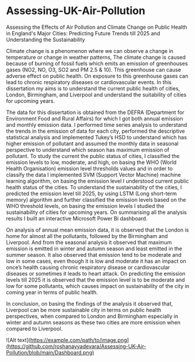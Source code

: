 # Assessing-UK-Air-Pollution
Assessing the Effects of Air Pollution and Climate Change on Public Health in England's Major Cities: Predicting Future Trends till 2025 and Understanding the Sustainability

Climate change is a phenomenon where we can observe a change in temperature or change in weather patterns, The climate change is caused because of burning of fossil fuels which emits an emission of greenhouses gases (NO2, NO, O3, SO2 and PM 2.5 & 10). This greenhouse can cause adverse effect on public health. On exposure to this greenhouse gases can lead to chronic respiratory diseases or cardiovascular events. In this dissertation my aims is to understand the current public health of cities, London, Birmingham, and Liverpool and understand the suitability of cities for upcoming years. 

The data for this dissertation is obtained from the DEFRA (Department for Environment Food and Rural Affairs) for which I got both annual emission and monthly emission data. I performed time series analysis to understand the trends in the emission of data for each city, performed the descriptive statistical analysis and implemented Tukey’s HSD to understand which has higher emission of pollutant and assumed the monthly data in seasonal perspective to understand which season has maximum emission of pollutant. To study the current the public status of cities, I classified the emission levels to low, moderate, and high, on basing the WHO (World Health Organisation) emission level thresholds values and in order to classify the data I implemented SVM (Support Vector Machine) machine learning algorithm, on basing the emission level I understood current public health status of the cities. To understand the sustainability of the cities, I predicted the emission level till 2025, by using LSTM (Long short-term memory) algorithm and further classified the emission levels based on the WHO threshold levels, on basing the emission levels I studied the sustainability of cities for upcoming years. On summarising all the analysis results I built an interactive Microsoft Power Bi dashboard.

On analysis of annual mean emission data, it is observed that the London is home for almost all the pollutants, followed by the Birmingham and Liverpool. And from the seasonal analysis it observed that maximum emission is emitted in winter and autumn season and least emitted in the summer season. It also observed that emission tend to be moderate and low in some cases, even though it is low and moderate it has an impact on once’s health causing chronic respiratory disease or cardiovascular diseases or sometimes it leads to heart attack. On predicting the emission levels till 2025 it is observed that the emission level is to be moderate and low for some pollutants, which causes impact on sustainability of the city in coming year in terms of public health.

In conclusion, on basing the findings of the analysis it observed that, Liverpool can be more sustainable city in terms on public health perspectives, when compared to London and Birmingham especially in winter and autumn seasons as these two cities are more emission when compared to Liverpool.

![Alt text](https://example.com/path/to/image.png](https://github.com/roshanayyadevara/Assessing-UK-Air-Pollution/blob/main/Dashboard.png)

